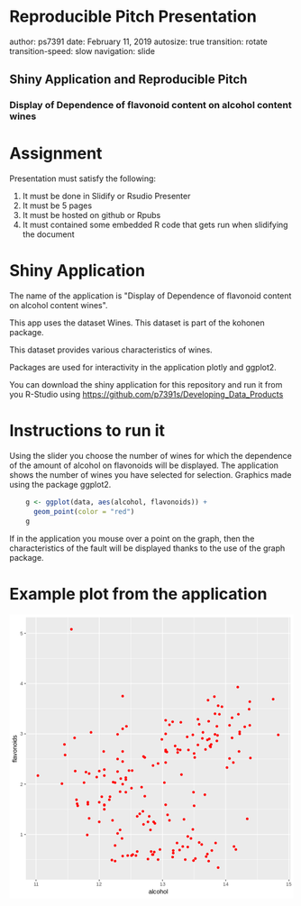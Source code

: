 Reproducible Pitch Presentation
========================================================
author: ps7391
date: February 11, 2019
autosize: true
transition: rotate
transition-speed: slow
navigation: slide

## Shiny Application and Reproducible Pitch
### Display of Dependence of flavonoid content on alcohol content wines

Assignment
========================================================

Presentation must satisfy the following:

1. It must be done in Slidify or Rsudio Presenter
2. It must be 5 pages
3. It must be hosted on github or Rpubs
4. It must contained some embedded R code that gets run when slidifying the document

Shiny Application
========================================================

The name of the application is "Display of Dependence of flavonoid content on alcohol content wines".

This app uses the dataset Wines. This dataset is part of the kohonen package.

This dataset provides various characteristics of wines.

Packages are used for interactivity in the application plotly and ggplot2.



You can download the shiny application for this repository and run it from you R-Studio using https://github.com/p7391s/Developing_Data_Products

Instructions to run it
========================================================

Using the slider you choose the number of wines for which the dependence of the amount of alcohol on flavonoids will be displayed. The application shows the number of wines you have selected for selection.
Graphics made using the package ggplot2.


```r
    g <- ggplot(data, aes(alcohol, flavonoids)) +
      geom_point(color = "red")
    g
```


If in the application you mouse over a point on the graph, then the characteristics of the fault will be displayed thanks to the use of the graph package.

Example plot from the application
========================================================

![plot of chunk unnamed-chunk-3](Reproducible_Pitch_Presentation-figure/unnamed-chunk-3-1.png)
